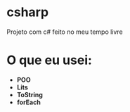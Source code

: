 # csharp
Projeto com c# feito no meu tempo livre
# O que eu usei:
* **POO**
* **Lits**
* **ToString**
* **forEach**

